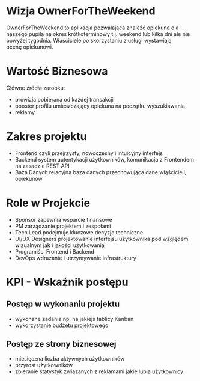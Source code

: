 # Wizja OwnerForTheWeekend
OwnerForTheWeekend to aplikacja pozwalająca znaleźć opiekuna dla naszego
pupila na okres krótkoterminowy t.j. weekend lub kilka dni ale nie powyżej tygodnia. Właściciele po skorzystaniu z usługi wystawiają ocenę opiekunowi.

# Wartość Biznesowa
  Główne źródła zarobku:
  - prowizja pobierana od każdej transakcji
  - booster profilu umieszczający opiekuna na początku wyszukiawania
  - reklamy

# Zakres projektu
- Frontend czyli przejrzysty, nowoczesny i intuicyjny interfejs
- Backend system autentykacji użytkowników, komunikacja z Frontendem na zasadzie REST API
- Baza Danych relacyjna baza danych przechowująca dane włąścicieli, opiekunów

# Role w Projekcie
- Sponsor zapewnia wsparcie finansowe
- PM zarządzanie projektem i zespołami
- Tech Lead podejmuje kluczowe decyzje techniczne
- UI/UX Designers projektowanie interfejsu użytkownika pod względem wizualnym jak i jakości użytkowania
- Programiści Frontend i Backend
- DevOps wdrażanie i utrzymywanie infrastruktury

# KPI - Wskaźnik postępu
## Postęp w wykonaniu projektu
- wykonane zadania np. na jakiejś tablicy Kanban
- wykorzystanie budżetu projektowego
## Postęp ze strony biznesowej
- miesięczna liczba aktywnych użytkowników
- przyrost użytkowników
- zbieranie statystyk związanych z reklamami jakie lubią użytkownicy
